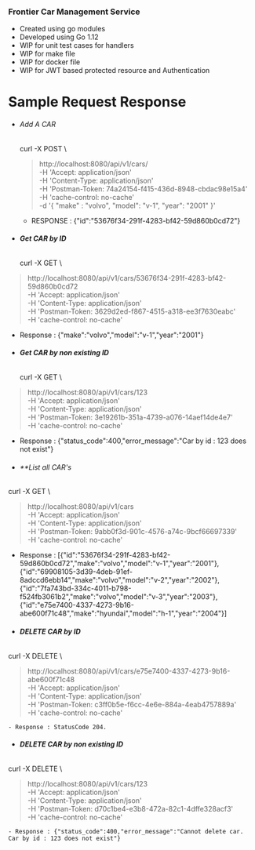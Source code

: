 ### Frontier Car Management Service 

- Created using go modules
- Developed using Go 1.12
- WIP for unit test cases for handlers
- WIP for make file
- WIP for docker file
- WIP for JWT based protected resource and Authentication


# Sample Request Response
- ###### Add A CAR
    curl -X POST \
    >   http://localhost:8080/api/v1/cars/ \
    >   -H 'Accept: application/json' \
    >   -H 'Content-Type: application/json' \
    >   -H 'Postman-Token: 74a24154-f415-436d-8948-cbdac98e15a4' \
    >   -H 'cache-control: no-cache' \
    >   -d '{
    > "make" : "volvo",
    > "model": "v-1",
    > "year": "2001"
    > }'

   - RESPONSE : {"id":"53676f34-291f-4283-bf42-59d860b0cd72"}


- ###### **Get CAR by ID**
    curl -X GET \
>   http://localhost:8080/api/v1/cars/53676f34-291f-4283-bf42-59d860b0cd72 \
>   -H 'Accept: application/json' \
>   -H 'Content-Type: application/json' \
>   -H 'Postman-Token: 3629d2ed-f867-4515-a318-ee3f7630eabc' \
>   -H 'cache-control: no-cache'

 - 	Response : {"make":"volvo","model":"v-1","year":"2001"}

- ###### **Get CAR by non existing ID**
   curl -X GET \
>   http://localhost:8080/api/v1/cars/123 \
>   -H 'Accept: application/json' \
>   -H 'Content-Type: application/json' \
>   -H 'Postman-Token: 3e19261b-351a-4739-a076-14aef14de4e7' \
>   -H 'cache-control: no-cache'

 - Response : {"status_code":400,"error_message":"Car by id : 123 does not exist"}

- ###### **List all CAR's
 curl -X GET \
>   http://localhost:8080/api/v1/cars \
>   -H 'Accept: application/json' \
>   -H 'Content-Type: application/json' \
>   -H 'Postman-Token: 9abb0f3d-901c-4576-a74c-9bcf66697339' \
>   -H 'cache-control: no-cache'

 - Response : [{"id":"53676f34-291f-4283-bf42-59d860b0cd72","make":"volvo","model":"v-1","year":"2001"},{"id":"69908105-3d39-4deb-91ef-8adccd6ebb14","make":"volvo","model":"v-2","year":"2002"},{"id":"7fa743bd-334c-4011-b798-f524fb3061b2","make":"volvo","model":"v-3","year":"2003"},{"id":"e75e7400-4337-4273-9b16-abe600f71c48","make":"hyundai","model":"h-1","year":"2004"}]

- ###### **DELETE CAR by ID**
curl -X DELETE \
>   http://localhost:8080/api/v1/cars/e75e7400-4337-4273-9b16-abe600f71c48 \
>   -H 'Accept: application/json' \
>   -H 'Content-Type: application/json' \
>   -H 'Postman-Token: c3ff0b5e-f6cc-4e6e-884a-4eab4757889a' \
>   -H 'cache-control: no-cache'

	- Response : StatusCode 204.

- ###### **DELETE CAR by non existing ID**
curl -X DELETE \
>   http://localhost:8080/api/v1/cars/123 \
>   -H 'Accept: application/json' \
>   -H 'Content-Type: application/json' \
>   -H 'Postman-Token: d70c1be4-e3b8-472a-82c1-4dffe328acf3' \
>   -H 'cache-control: no-cache'

	- Response : {"status_code":400,"error_message":"Cannot delete car. Car by id : 123 does not exist"}
